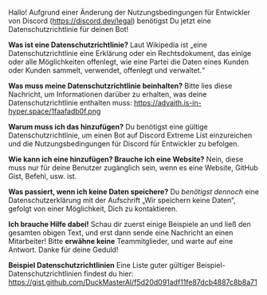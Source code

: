 Hallo! Aufgrund einer Änderung der Nutzungsbedingungen für Entwickler von Discord (<https://discord.dev/legal>) benötigst Du jetzt eine Datenschutzrichtlinie für deinen Bot!

**Was ist eine Datenschutzrichtlinie?** Laut Wikipedia ist „eine Datenschutzrichtlinie eine Erklärung oder ein Rechtsdokument, das einige oder alle Möglichkeiten offenlegt, wie eine Partei die Daten eines Kunden oder Kunden sammelt, verwendet, offenlegt und verwaltet.“

**Was muss meine Datenschutzrichtlinie beinhalten?** Bitte lies diese Nachricht, um Informationen darüber zu erhalten, was deine Datenschutzrichtlinie enthalten muss: https://advaith.is-in-hyper.space/1faafadb0f.png

**Warum muss ich das hinzufügen?** Du benötigst eine gültige Datenschutzrichtlinie, um einen Bot auf Discord Extreme List einzureichen und die Nutzungsbedingungen für Discord für Entwickler zu befolgen.

**Wie kann ich eine hinzufügen? Brauche ich eine Website?** Nein, diese muss nur für deine Benutzer zugänglich sein, wenn es eine Website, GitHub Gist, Befehl, usw. ist.

**Was passiert, wenn ich keine Daten speichere?** Du _benötigst dennoch_ eine Datenschutzerklärung mit der Aufschrift „Wir speichern keine Daten“, gefolgt von einer Möglichkeit, Dich zu kontaktieren.

**Ich brauche Hilfe dabei!** Schau dir zuerst einige Beispiele an und ließ den gesamten obigen Text, und erst dann sende eine Nachricht an einen Mitarbeiter!
Bitte **erwähne keine** Teammitglieder, und warte auf eine Antwort. Danke für deine Geduld!

**Beispiel Datenschutzrichtlinien** Eine Liste guter gültiger Beispiel-Datenschutzrichtlinien findest du hier: <https://gist.github.com/DuckMasterAl/f5d20d091adf11fe87dcb4887c8b8a71>
